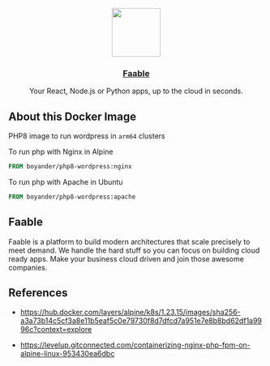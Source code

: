 <p align="center">
  <a href="https://faable.com">
    <img src="https://www.faable.com/logo/Emblem.png" height="96">
    <h3 align="center">Faable</h3>
  </a>
</p>

<p align="center">
  Your React, Node.js or Python apps, up to the cloud in seconds.
</p>

## About this Docker Image

PHP8 image to run wordpress in `arm64` clusters

To run php with Nginx in Alpine

```Dockerfile
FROM boyander/php8-wordpress:nginx
```

To run php with Apache in Ubuntu

```Dockerfile
FROM boyander/php8-wordpress:apache
```

## Faable

Faable is a platform to build modern architectures that scale precisely to meet demand. We handle the hard stuff so you can focus on building cloud ready apps. Make your business cloud driven and join those awesome companies.

## References

- https://hub.docker.com/layers/alpine/k8s/1.23.15/images/sha256-a3a73b14c5cf3a8e11b5eaf5c0e79730f8d7dfcd7a951e7e8b8bd62df1a9996c?context=explore

- https://levelup.gitconnected.com/containerizing-nginx-php-fpm-on-alpine-linux-953430ea6dbc
